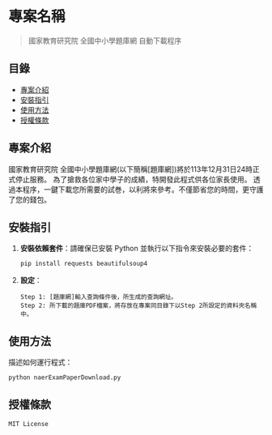 # 專案名稱

> 國家教育研究院 全國中小學題庫網 自動下載程序

## 目錄
- [專案介紹](#專案介紹)
- [安裝指引](#安裝指引)
- [使用方法](#使用方法)
- [授權條款](#授權條款)

## 專案介紹

國家教育研究院 全國中小學題庫網(以下簡稱[題庫網])將於113年12月31日24時正式停止服務。
為了搶救各位家中學子的成績，特開發此程式供各位家長使用。
透過本程序，一鍵下載您所需要的試巻，以利將來參考。不僅節省您的時間，更守護了您的錢包。

## 安裝指引

1. **安裝依賴套件**：請確保已安裝 Python 並執行以下指令來安裝必要的套件：
    ```bash
    pip install requests beautifulsoup4
    ```

2. **設定**：
    ```請依據實際需求，修改程式代碼中的Step 1以及Step 2的參數。
    Step 1: [題庫網]輸入查詢條件後，所生成的查詢網址。
    Step 2: 所下載的題庫PDF檔案，將存放在專案同目錄下以Step 2所設定的資料夾名稱中。
    ```

## 使用方法

描述如何運行程式：

```bash
python naerExamPaperDownload.py
```

## 授權條款

```
MIT License
```
